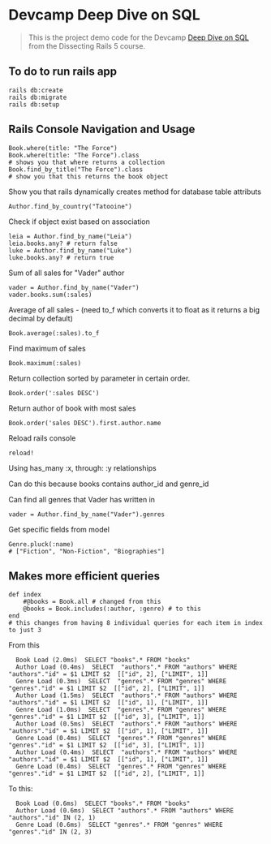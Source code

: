 # Devcamp Deep Dive on SQL

> This is the project demo code for the Devcamp [Deep Dive on SQL](https://rails.devcamp.com/trails/dissecting-rails-5) from the Dissecting Rails 5 course.

## To do to run rails app
```
rails db:create
rails db:migrate
rails db:setup
```
## Rails Console Navigation and Usage
```
Book.where(title: "The Force")
Book.where(title: "The Force").class
# shows you that where returns a collection
Book.find_by_title("The Force").class
# show you that this returns the book object
```
Show you that rails dynamically creates method for database table attributs
```
Author.find_by_country("Tatooine")
```
Check if object exist based on association
```
leia = Author.find_by_name("Leia")
leia.books.any? # return false
luke = Author.find_by_name("Luke")
luke.books.any? # return true
```
Sum of all sales for "Vader" author
```
vader = Author.find_by_name("Vader")
vader.books.sum(:sales)
```
Average of all sales - (need to_f which converts it to float as it returns a big decimal by default)
```
Book.average(:sales).to_f
```
Find maximum of sales
```
Book.maximum(:sales)
```
Return collection sorted by parameter in certain order.
```
Book.order(':sales DESC')
```
Return author of book with most sales
```
Book.order('sales DESC').first.author.name
```
Reload rails console
```
reload!
```
Using has_many :x, through: :y relationships

Can do this because books contains author_id and genre_id

Can find all genres that Vader has written in
```
vader = Author.find_by_name("Vader").genres
```
Get specific fields from model
```
Genre.pluck(:name)
# ["Fiction", "Non-Fiction", "Biographies"]
```

## Makes more efficient queries
```
def index
    #@books = Book.all # changed from this
    @books = Book.includes(:author, :genre) # to this
end
# this changes from having 8 individual queries for each item in index to just 3
```
From this
```
  Book Load (2.0ms)  SELECT "books".* FROM "books"
  Author Load (0.4ms)  SELECT  "authors".* FROM "authors" WHERE "authors"."id" = $1 LIMIT $2  [["id", 2], ["LIMIT", 1]]
  Genre Load (0.3ms)  SELECT  "genres".* FROM "genres" WHERE "genres"."id" = $1 LIMIT $2  [["id", 2], ["LIMIT", 1]]
  Author Load (1.5ms)  SELECT  "authors".* FROM "authors" WHERE "authors"."id" = $1 LIMIT $2  [["id", 1], ["LIMIT", 1]]
  Genre Load (1.0ms)  SELECT  "genres".* FROM "genres" WHERE "genres"."id" = $1 LIMIT $2  [["id", 3], ["LIMIT", 1]]
  Author Load (0.5ms)  SELECT  "authors".* FROM "authors" WHERE "authors"."id" = $1 LIMIT $2  [["id", 1], ["LIMIT", 1]]
  Genre Load (0.4ms)  SELECT  "genres".* FROM "genres" WHERE "genres"."id" = $1 LIMIT $2  [["id", 3], ["LIMIT", 1]]
  Author Load (0.4ms)  SELECT  "authors".* FROM "authors" WHERE "authors"."id" = $1 LIMIT $2  [["id", 1], ["LIMIT", 1]]
  Genre Load (0.4ms)  SELECT  "genres".* FROM "genres" WHERE "genres"."id" = $1 LIMIT $2  [["id", 2], ["LIMIT", 1]]
```
To this: 
```
  Book Load (0.6ms)  SELECT "books".* FROM "books"
  Author Load (0.6ms)  SELECT "authors".* FROM "authors" WHERE "authors"."id" IN (2, 1)
  Genre Load (0.6ms)  SELECT "genres".* FROM "genres" WHERE "genres"."id" IN (2, 3)
  ```
